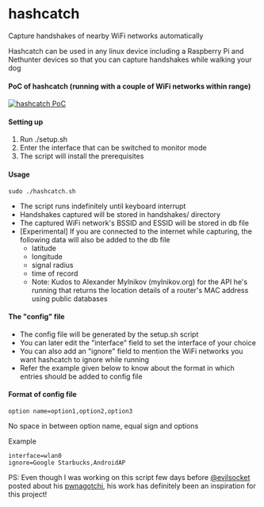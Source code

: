 # hashcatch
Capture handshakes of nearby WiFi networks automatically

Hashcatch can be used in any linux device including a Raspberry Pi and Nethunter devices so that you can capture handshakes while walking your dog 

#### PoC of hashcatch (running with a couple of WiFi networks within range)
[![hashcatch PoC](https://asciinema.org/a/AQEzLSxo7teoxPzNSJfwn4UNQ.svg)](https://asciinema.org/a/AQEzLSxo7teoxPzNSJfwn4UNQ)

#### Setting up
1. Run ./setup.sh
2. Enter the interface that can be switched to monitor mode
3. The script will install the prerequisites

#### Usage
```sudo ./hashcatch.sh```
* The script runs indefinitely until keyboard interrupt
* Handshakes captured will be stored in handshakes/ directory
* The captured WiFi network's BSSID and ESSID will be stored in db file
* [Experimental] If you are connected to the internet while capturing, the following data will also be added to the db file
  * latitude
  * longitude
  * signal radius
  * time of record
  * Note: Kudos to Alexander Mylnikov (mylnikov.org) for the API he's running that returns the location details of a router's MAC address using public databases

#### The "config" file
* The config file will be generated by the setup.sh script
* You can later edit the "interface" field to set the interface of your choice
* You can also add an "ignore" field to mention the WiFi networks you want hashcatch to ignore while running
* Refer the example given below to know about the format in which entries should be added to config file

#### Format of config file
```option name=option1,option2,option3```

No space in between option name, equal sign and options

Example
```
interface=wlan0
ignore=Google Starbucks,AndroidAP
```

PS: Even though I was working on this script few days before [@evilsocket](https://twitter.com/evilsocket) posted about his [pwnagotchi](https://twitter.com/pwnagotchi), his work has definitely been an inspiration for this project!
